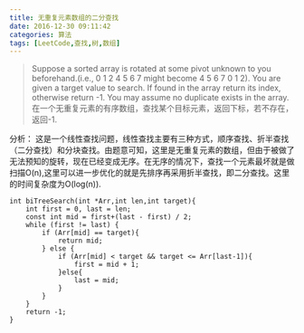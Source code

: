 ```yaml
---
title: 无重复元素数组的二分查找
date: 2016-12-30 09:11:42
categories: 算法
tags: [LeetCode,查找,树,数组]
---
```



>Suppose a sorted array is rotated at some pivot unknown to you beforehand.(i.e., 0 1 2 4 5 6 7 might become 4 5 6 7 0 1 2). You are given a target value to search. If found in the array return its index, otherwise return -1. You may assume no duplicate exists in the array.
在一个无重复元素的有序数组，查找某个目标元素，返回下标，若不存在，返回-1.
<!--more-->
分析：
这是一个线性查找问题，线性查找主要有三种方式，顺序查找、折半查找（二分查找）和分块查找。由题意可知，这里是无重复元素的数组，但由于被做了无法预知的旋转，现在已经变成无序。在无序的情况下，查找一个元素最坏就是做扫描O(n),这里可以进一步优化的就是先排序再采用折半查找，即二分查找。这里的时间复杂度为O(log(n)).

```
int biTreeSearch(int *Arr,int len,int target){
    int first = 0, last = len;
	const int mid = first+(last - first) / 2;
	while (first != last) {
		if (Arr[mid] == target){
			return mid;
		} else {
			if (Arr[mid] < target && target <= Arr[last-1]){
				first = mid + 1;
			}else{
				last = mid;
			}
		}
	}
	return -1;
}
```